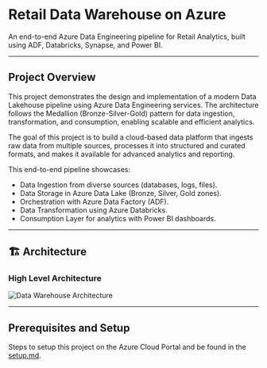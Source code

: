 # Retail Data Warehouse on Azure

An end-to-end Azure Data Engineering pipeline for Retail Analytics, built using ADF, Databricks, Synapse, and Power BI.

---

## Project Overview
This project demonstrates the design and implementation of a modern Data Lakehouse pipeline using Azure Data Engineering services. The architecture follows the Medallion (Bronze-Silver-Gold) pattern for data ingestion, transformation, and consumption, enabling scalable and efficient analytics.

The goal of this project is to build a cloud-based data platform that ingests raw data from multiple sources, processes it into structured and curated formats, and makes it available for advanced analytics and reporting.

This end-to-end pipeline showcases:
- Data Ingestion from diverse sources (databases, logs, files).
- Data Storage in Azure Data Lake (Bronze, Silver, Gold zones).
- Orchestration with Azure Data Factory (ADF).
- Data Transformation using Azure Databricks.
- Consumption Layer for analytics with Power BI dashboards.

---

## 🏗️ Architecture
### High Level Architecture
![Data Warehouse Architecture](snapshots/high-level-architecture.png)

---

## Prerequisites and Setup
Steps to setup this project on the Azure Cloud Portal and be found in the [setup.md](/docs/setup.md).
